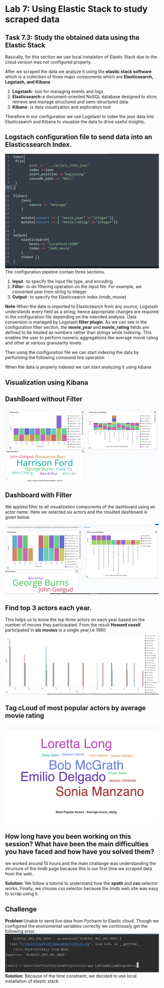 # Lab  7:  Using Elastic Stack to study scraped data 

## Task 7.3: Study the obtained data using the Elastic Stack

Basically, for this section we use local instalation of Elastic Stack due to the cloud version was not configured properly.

After we scraped the data we analyze it using the **elastic stack software** which is a collection of three major components  which are **Elasticsearch, Logstash, and Kibana**<br/>
1. **Logstash**-  tool for managing events and logs
2. **Elasticsearch**-a document-oriented NoSQL database designed to store, retrieve and manage structured and semi-structured data.
3. **Kibana**- is data visualization and exploration tool 

Therefore in our configuration we use Logstash to index the json data into Elasticsearch and Kibana to visualize the data to drive useful insights.  
## Logstach configuration file to send data into an Elasticssearch  Index.

![](configuration.PNG)
The configuration pipeline contain three sections.
1. **Input** -to specify the input file type, and encoding
2. **Filter**- to do filtering operation on the input file.  For example, we converted year from string to Integer 
3. **Output**- to specify the Elasticsearch index (imdb_movie)

**Note**-When the data is imported to Elasticsearch from any source, Logstash understands every field as a string; hence appropriate changes are required in the configuration file depending on the intended analysis. Data conversion is managed by Logstash **filter plugin**. As we can see in the configuration filter section, the **movie_year** and **movie_rating**   fields are defined to be treated as numbers rather than strings while indexing. This enables the user to perform numeric aggregations like average movie rating and other at various granularity levels.

Then using the configuration file we can start indexing the data by performing the following command line operation


When the data is properly indexed we can start analyzing it using kibana

## Visualization using Kibana 

## DashBoard without Filter
![](Dashboard1.png)


## Dashboard with Filter

We applied filter to all  visualization components of the dashboard using an actor name. Here we selected six actors and the resulted dashboard is given below.<br/>

![](Dashboard2F.png)

## Find top 3 actors each year.

This helps us to know the top three actors on each year based on the number of movies they participated. From the result **Howard cosell** participated in **six movies** in a single year,i.e 1980  
![](top3actors.png)

## Tag cLoud of most popular actors by average movie rating
![](movierating.PNG)

## How long have you been working on this session? What have been the main difficulties you have faced and how have you solved them?

we worked around 15 hours and the main challange was understanding the structure of the Imdb page because this is our first time we scraped data from the web. 

**Solution**: We follow a tutorial to understand how the **xpath** and **css** selector works. Finally, we choose css selector because the Imdb web site was easy to scrap using it.

## Challenge
**Problem**:Unable to send live data from Pycharm to Elastic cloud. Though we configured the enviromental variables correctly we continously get the following error.
![](error.png)
<br/>
**Solution**:  Because of the time constraint, we decided to use local installation of elastic stack.





